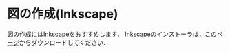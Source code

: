 # 図の作成(Inkscape)
図の作成には[Inkscape](https://inkscape.org/ja/)をおすすめします．
Inkscapeのインストーラは，[このページ](https://inkscape.org/release/)からダウンロードしてください．
